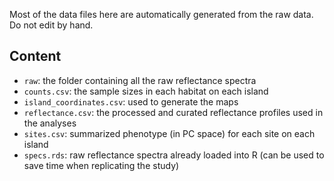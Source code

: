 Most of the data files here are automatically generated from the raw data. Do not edit by hand.

## Content

* `raw`: the folder containing all the raw reflectance spectra
* `counts.csv`: the sample sizes in each habitat on each island
* `island_coordinates.csv`: used to generate the maps
* `reflectance.csv`: the processed and curated reflectance profiles used in the analyses
* `sites.csv`: summarized phenotype (in PC space) for each site on each island
* `specs.rds`: raw reflectance spectra already loaded into R (can be used to save time when replicating the study)
